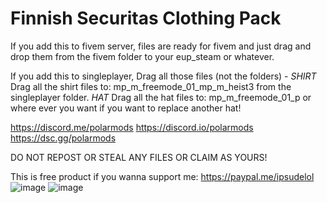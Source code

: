 # Finnish Securitas Clothing Pack

If you add this to fivem server, files are ready for fivem and just drag and drop them from the fivem folder to your eup_steam or whatever.

If you add this to singleplayer, Drag all those files (not the folders) - 
*SHIRT* Drag all the shirt files to: mp_m_freemode_01_mp_m_heist3 from the singleplayer folder.
*HAT* Drag all the hat files to: mp_m_freemode_01_p or where ever you want if you want to replace another hat!

https://discord.me/polarmods
https://discord.io/polarmods
https://dsc.gg/polarmods

DO NOT REPOST OR STEAL ANY FILES OR CLAIM AS YOURS!


This is free product if you wanna support me: https://paypal.me/ipsudelol
![image](https://user-images.githubusercontent.com/125057675/224385469-a16b2ef7-c130-4846-a08c-35f73398752e.png)
![image](https://user-images.githubusercontent.com/125057675/224385522-9987c1b5-5855-42aa-9d5c-6d3e9b540844.png)

